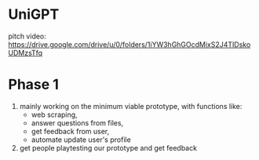 # UniGPT

pitch video: https://drive.google.com/drive/u/0/folders/1iYW3hGhGOcdMixS2J4TIDskoUDMzsTfq

# Phase 1
1. mainly working on the minimum viable prototype, with functions like:
   - web scraping,
   - answer questions from files,
   - get feedback from user,
   - automate update user's profile
2. get people playtesting our prototype and get feedback 
